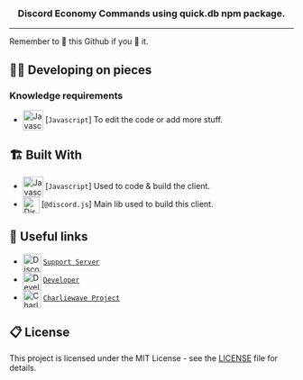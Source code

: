 <h3 align="center">
    Discord Economy Commands using quick.db npm package.
</h3>
<hr>

Remember to 🌟 this Github if you 💖 it.

## 👨‍💻 Developing on pieces

### Knowledge requirements

-   <img src="https://i.imgur.com/c5d7pwC.png" alt="Javascript" width="36" align="center"> [`Javascript`] To edit the code or add more stuff.

## 🏗️ Built With

-   <img src="https://i.imgur.com/c5d7pwC.png" alt="Javascript" width="36" align="center"> [`Javascript`] Used to code & build the client.
-   <img src="https://i.imgur.com/I1MGCQ9.png" alt="Discord.js" width="29" align="center"> [`@discord.js`] Main lib used to build this client.

## 🔗 Useful links

-   <img src="https://i.imgur.com/XWqj2km.png" alt="Discord" width="32" align="center"> [`Support Server`][discord]
-   <img src="http://cdn.charliewave.me/favicon.ico" alt="Developer" width="32" align="center"> [`Developer`][dev]
-   <img src="http://cdn.charliewave.me/circle-cropped.ico" alt="Charliewave" width="32" align="center"> [`Charliewave Project`][charliewave]

## 📋 License

This project is licensed under the MIT License - see the [LICENSE](LICENSE.md) file for details.

[discord]: https://discord.gg/2g8YrrhPEb
[dev]: https://skillzl.cash/
[charliewave]: https://github.com/charliewave-me
